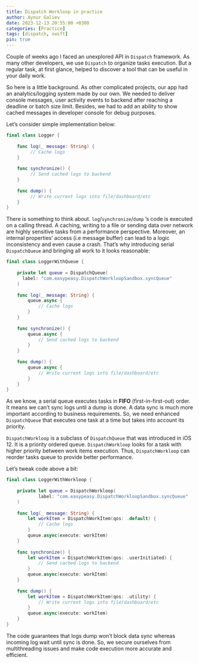 ```yaml
---
title: Dispatch Workloop in practice
author: Aynur Galiev
date: 2023-12-13 20:55:00 +0300
categories: [Practice]
tags: [dispatch, swift]
pin: true
---
```


Couple of weeks ago I faced an unexplored API in `Dispatch` framework. As many other developers, we use `Dispatch` to organize tasks execution. But a regular task, at first glance, helped to discover a tool that can be useful in your daily work.

So here is a little background. As other complicated projects, our app had an analytics/logging system made by our own. We needed to deliver console messages, user activity events to backend after reaching a deadline or batch size limit. Besides, we had to add an ability to show cached messages in developer console for debug purposes. 

Let’s consider simple implementation below:

```swift
final class Logger {
    
    func log(_ message: String) {
         // Cache logs
    }
    
    func synchronize() {
         // Send cached logs to backend
    }
    
    func dump() {
         // Write current logs into file/dashboard/etc
    }
}
```

There is something to think about. `log`/`synchronize`/`dump` ’s code is executed on a calling thread. A caching, writing to a file or sending data over network are highly sensitive tasks from a performance perspective. Moreover, an internal properties’ access (i.e message buffer) can lead to a logic inconsistency and even cause a crash. That’s why introducing serial `DispatchQueue` and bringing all work to it looks reasonable:

```swift
final class LoggerWithQueue {
    
    private let queue = DispatchQueue(
      label: "com.easypeasy.DispatchWorkloopSandbox.syncQueue"
    )
    
    func log(_ message: String) {
        queue.async {
            // Cache logs
        }
    }
    
    func synchronize() {
        queue.async {
            // Send cached logs to backend
        }
    }
    
    func dump() {
        queue.async {
            // Write current logs into file/dashboard/etc
        }
    }
}
```

As we know, a serial queue executes tasks in **FIFO** (first-in-first-out) order. It means we can’t sync logs until a dump is done. A data sync is much more important according to business requirements. So, we need enhanced `DispatchQueue` that executes one task at a time but takes into account its priority.

`DispatchWorkloop` is a subclass of `DispatchQueue` that was introduced in iOS 12. It is a priority ordered queue. `DispatchWorkloop` looks for a task with higher priority between work items execution. Thus, `DispatchWorkloop` can reorder tasks queue to provide better performance. 

Let’s tweak code above a bit:

```swift
final class LoggerWithWorkloop {
    
    private let queue = DispatchWorkloop(
			label: "com.easypeasy.DispatchWorkloopSandbox.syncQueue"
    )
    
    func log(_ message: String) {
        let workItem = DispatchWorkItem(qos: .default) {
            // Cache logs
        }
        queue.async(execute: workItem)
    }
    
    func synchronize() {
        let workItem = DispatchWorkItem(qos: .userInitiated) {
            // Send cached logs to backend
        }
        queue.async(execute: workItem)
    }
    
    func dump() {
        let workItem = DispatchWorkItem(qos: .utility) {
            // Write current logs into file/dashboard/etc
        }
        queue.async(execute: workItem)
    }
}
```
The code guarantees that logs dump won’t block data sync whereas incoming log wait until sync is done. So, we secure ourselves from multithreading issues and make code execution more accurate and efficient. 

[Dispatch Workloop's documentation]: https://developer.apple.com/documentation/dispatch/workloop
